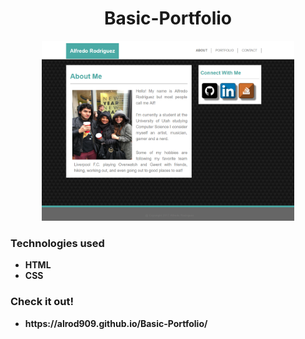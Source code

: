 <h1 align="center">Basic-Portfolio</h1>

<p style="text-align: center">
    <img src="assets/images/mainPage.png" width="80%">
</p>

<h3>Technologies used</h3>

<ul>
    <li><strong>HTML</strong></li>
    <li><strong>CSS</strong></li>
</ul>


<h3>Check it out!</h3>

<ul>
    <li><strong>https://alrod909.github.io/Basic-Portfolio/</strong></li>

</ul>

